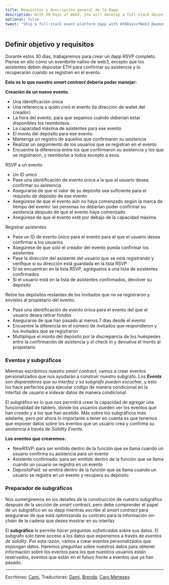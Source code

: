 ```yaml
---
title: Requisitos y descripción general de la Dapp
description: With 30 Days of Web3, you will develop a full-stack decentralized event platform using must-know web3 tools, protocols, and frameworks including Solidity, The Graph, IPFS, Polygon, Ethers.js, and RainbowKit.
optional: false
tweet: "Ship a full-stack event platform dapp with #30DaysofWeb3 @womenbuildweb3 🎫"
---
```


## Definir objetivo y requisitos

Durante estos 30 días, trabajaremos para crear un dapp RSVP completo. Piense en ello como un eventbrite nativo de web3, excepto que los asistentes deben depositar ETH para confirmar su asistencia y lo recuperarán cuando se registren en el evento.

**Esto es lo que nuestro _smart contract_ debería poder manejar:**

**Creación de un nuevo evento.**

- Una identificación única
- Una referencia a quién creó el evento (la dirección de wallet del creador)
- La hora del evento, para que sepamos cuándo deberían estar disponibles los reembolsos.
- La capacidad máxima de asistentes para ese evento
- El monto del depósito para ese evento.
- Mantenga un registro de aquellos que confirmaron su asistencia
- Realizar un seguimiento de los usuarios que se registran en el evento
- Encuentre la diferencia entre los que confirmaron su asistencia y los que se registraron, y reembolse a todos excepto a esos.

RSVP a un evento

- Un ID unico
- Pase una identificación de evento única a la que el usuario desea confirmar su asistencia
- Asegurarse de que el valor de su depósito sea suficiente para el requisito de depósito de ese evento
- Asegúrese de que el evento aún no haya comenzado según la marca de tiempo del evento: las personas no deberían poder confirmar su asistencia después de que el evento haya comenzado
- Asegúrese de que el evento esté por debajo de la capacidad máxima

Registrar asistentes

- Pase un ID de evento único para el evento para el que el usuario desea confirmar a los usuarios
- Asegúrese de que solo el creador del evento pueda confirmar los asistentes
- Pase la dirección del asistente del usuario que se está registrando y verifique si su dirección está guardada en la lista RSVP
- Si se encuentran en la lista RSVP, agréguelos a una lista de asistentes confirmados
- Si el usuario está en la lista de asistentes confirmados, devolver su depósito

Retire los depósitos restantes de los invitados que no se registraron y envíelos al propietario del evento.

- Pase una identificación de evento única para el evento del que el usuario desea retirar fondos
- Asegurarse de que han pasado al menos 7 días desde el evento
- Encuentre la diferencia en el número de invitados que respondieron y los invitados que se registraron
- Multiplique el monto del depósito por la discrepancia de los huéspedes entre la confirmación de asistencia y el check in y devuelva el monto al propietario

### Eventos y subgráficos

Mientras escribimos nuestro _smart contract_, vamos a crear eventos personalizados que nos ayudarán a construir nuestro subgrafo. Los **_Events_** son _disparadores que su interfaz y su subgrafo pueden escuchar_, y esto los hace perfectos para ejecutar código de manera condicional en la interfaz de usuario e indexar datos de manera condicional.

El subgráfico es lo que nos permitirá crear la capacidad de agregar una funcionalidad de tablero, donde los usuarios pueden ver los eventos que han creado y a los que han asistido. Más sobre los subgráficos más adelante, pero por ahora lo importante a tener en cuenta es que tenemos que exponer datos sobre los eventos que un usuario crea y confirma su asistencia a través de _Solidity Events_.

**Los eventos que crearemos:**

- NewRSVP: para ser emitido dentro de la función que se llama cuando un usuario confirma su asistencia para un evento
- Asistente confirmado: para ser emitido dentro de la función que se llama cuando un usuario se registra en un evento
- DepositsPaid: se emitirá dentro de la función que se llama cuando un usuario se registra en un evento y recupera su depósito

### Preparador de subgráficos

Nos sumergiremos en los detalles de la construcción de nuestro subgráfico después de la sección de _smart contract_, pero debe comprender el papel de un subgráfico en su dapp mientras escribe el _smart contract_ para asegurarse de que está optimizando su contrato para la información _on-chain_ de la cadena que desea mostrar en su interfaz

El **subgráfico** le permite _hacer preguntas sofisticadas_ sobre sus datos. El subgrafo solo tiene acceso a los datos que exponemos a través de _eventos de solidity_. Por esta razón, vamos a crear eventos personalizados que expongan datos. Haremos preguntas sobre nuestros datos para obtener información sobre los eventos para los que nuestros usuarios están reservados, eventos que están en el futuro frente a eventos que ya han pasado.

---

Escritoras: [Cami](https://twitter.com/camiinthisthang),
Traductoras: [Dami](https://twitter.com/dakitidami), [Brenda](https://twitter.com/engineerbrenda), [Caro Meneses](https://twitter.com/carmedinat)
